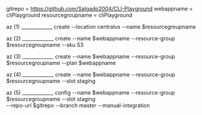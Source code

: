 gitrepo = https://github.com/Salgado2004/CLI-Playground
webappname = cliPlayground
resourcegroupname = cliPlayground

az (1) _____________ create --location centralus --name $resourcegroupname

az (2) _____________ create --name $webappname --resource-group $resourcegroupname --sku S3

az (3) _____________ create --name $webappname --resource-group $resourcegroupname --plan $webappname

az (4) _____________ create --name $webappname --resource-group $resourcegroupname --slot staging

az (5) _____________ config --name $webappname --resource-group $resourcegroupname --slot staging \
--repo-url $gitrepo --branch master --manual-integration